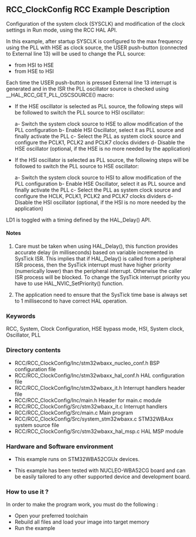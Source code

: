 ## <b>RCC_ClockConfig RCC Example Description</b>  
  
Configuration of the system clock (SYSCLK) and modification of the clock settings in Run mode, using the RCC HAL API.

In this example, after startup SYSCLK is configured to the max frequency using the PLL with
HSE as clock source, the USER push-button (connected to External line 13) will be
used to change the PLL source:
- from HSI to HSE
- from HSE to HSI

Each time the USER push-button is pressed External line 13 interrupt is generated and in the ISR
the PLL oscillator source is checked using __HAL_RCC_GET_PLL_OSCSOURCE() macro:

- If the HSE oscillator is selected as PLL source, the following steps will be followed to switch
   the PLL source to HSI oscillator:

     a- Switch the system clock source to HSE to allow modification of the PLL configuration
     b- Enable HSI Oscillator, select it as PLL source and finally activate the PLL
     c- Select the PLL as system clock source and configure the PCLK1, PCLK2 and PCLK7 clocks dividers
     d- Disable the HSE oscillator (optional, if the HSE is no more needed by the application)


- If the HSI oscillator is selected as PLL source, the following steps will be followed to switch
   the PLL source to HSE oscillator:

     a- Switch the system clock source to HSI to allow modification of the PLL configuration
     b- Enable HSE Oscillator, select it as PLL source and finally activate the PLL
     c- Select the PLL as system clock source and configure the HCLK, PCLK1, PCLK2 and PCLK7
        clocks dividers 
     d- Disable the HSI oscillator (optional, if the HSI is no more needed by the application)


LD1 is toggled with a timing defined by the HAL_Delay() API.

#### <b>Notes</b>

 1. Care must be taken when using HAL_Delay(), this function provides accurate delay (in milliseconds)
    based on variable incremented in SysTick ISR. This implies that if HAL_Delay() is called from
    a peripheral ISR process, then the SysTick interrupt must have higher priority (numerically lower)
    than the peripheral interrupt. Otherwise the caller ISR process will be blocked.
    To change the SysTick interrupt priority you have to use HAL_NVIC_SetPriority() function.

 2. The application need to ensure that the SysTick time base is always set to 1 millisecond
    to have correct HAL operation.

### <b>Keywords</b>

RCC, System, Clock Configuration, HSE bypass mode, HSI, System clock, Oscillator, PLL

### <b>Directory contents</b>

  - RCC/RCC_ClockConfig/Inc/stm32wbaxx_nucleo_conf.h        BSP configuration file
  - RCC/RCC_ClockConfig/Inc/stm32wbaxx_hal_conf.h           HAL configuration file
  - RCC/RCC_ClockConfig/Inc/stm32wbaxx_it.h                 Interrupt handlers header file
  - RCC/RCC_ClockConfig/Inc/main.h                          Header for main.c module
  - RCC/RCC_ClockConfig/Src/stm32wbaxx_it.c                 Interrupt handlers
  - RCC/RCC_ClockConfig/Src/main.c                          Main program
  - RCC/RCC_ClockConfig/Src/system_stm32wbaxx.c             STM32WBAxx system source file
  - RCC/RCC_ClockConfig/Src/stm32wbaxx_hal_msp.c            HAL MSP module

### <b>Hardware and Software environment</b>

  - This example runs on STM32WBA52CGUx devices.

  - This example has been tested with NUCLEO-WBA52CG
    board and can be easily tailored to any other supported device
    and development board.

### <b>How to use it ?</b> 

In order to make the program work, you must do the following :

 - Open your preferred toolchain
 - Rebuild all files and load your image into target memory
 - Run the example
